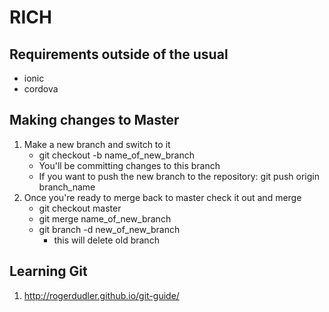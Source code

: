 # RICH

## Requirements outside of the usual
- ionic
- cordova


## Making changes to Master
1. Make a new branch and switch to it
    - git checkout -b name_of_new_branch
    - You'll be committing changes to this branch
    - If you want to push the new branch to the repository: git push origin branch_name
2. Once you're ready to merge back to master check it out and merge
    - git checkout master
    - git merge name_of_new_branch
    - git branch -d new_of_new_branch  
        - this will delete old branch
       
## Learning Git
1. http://rogerdudler.github.io/git-guide/
